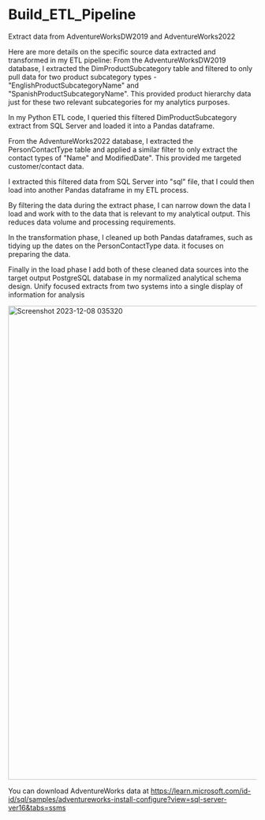 # Build_ETL_Pipeline

Extract data from AdventureWorksDW2019 and AdventureWorks2022

Here are more details on the specific source data extracted and transformed in my ETL pipeline: From the AdventureWorksDW2019 database, I extracted the DimProductSubcategory table and filtered to only pull data for two product subcategory types - "EnglishProductSubcategoryName" and "SpanishProductSubcategoryName". This provided product hierarchy data just for these two relevant subcategories for my analytics purposes.

In my Python ETL code, I queried this filtered DimProductSubcategory extract from SQL Server and loaded it into a Pandas dataframe.

From the AdventureWorks2022 database, I extracted the PersonContactType table and applied a similar filter to only extract the contact types of "Name" and ModifiedDate". This provided me targeted customer/contact data.

I extracted this filtered data from SQL Server into "sql" file, that I could then load into another Pandas dataframe in my ETL process.

By filtering the data during the extract phase, I can narrow down the data I load and work with to the data that is relevant to my analytical output. This reduces data volume and processing requirements.

In the transformation phase, I cleaned up both Pandas dataframes, such as tidying up the dates on the PersonContactType data. it focuses on preparing the data.

Finally in the load phase I add both of these cleaned data sources into the target output PostgreSQL database in my normalized analytical schema design. Unify focused extracts from two systems into a single display of information for analysis

<img width="960" alt="Screenshot 2023-12-08 035320" src="https://github.com/saifulanwar30/Build_ETL_Pipeline/assets/117976868/ed8d824f-fd4f-464b-bbca-239f8082ca14">

You can download AdventureWorks data at https://learn.microsoft.com/id-id/sql/samples/adventureworks-install-configure?view=sql-server-ver16&tabs=ssms
